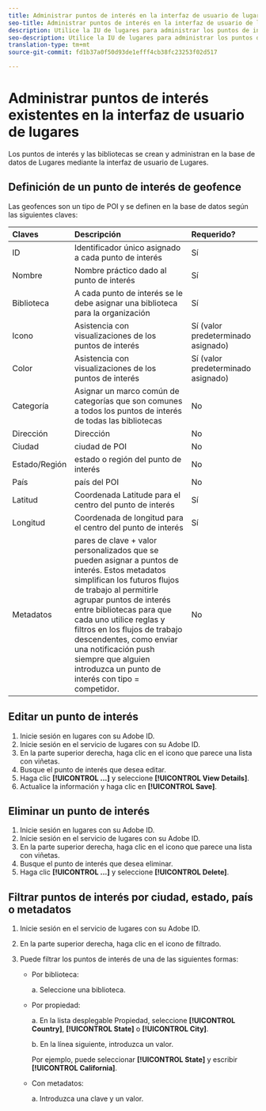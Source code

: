 ```yaml
---
title: Administrar puntos de interés en la interfaz de usuario de lugares
seo-title: Administrar puntos de interés en la interfaz de usuario de lugares
description: Utilice la IU de lugares para administrar los puntos de interés.
seo-description: Utilice la IU de lugares para administrar los puntos de interés.
translation-type: tm+mt
source-git-commit: fd1b37a0f50d93de1efff4cb38fc23253f02d517

---
```



# Administrar puntos de interés existentes en la interfaz de usuario de lugares

Los puntos de interés y las bibliotecas se crean y administran en la base de datos de Lugares mediante la interfaz de usuario de Lugares.

## Definición de un punto de interés de geofence

Las geofences son un tipo de POI y se definen en la base de datos según las siguientes claves:

| Claves | Descripción | Requerido? |
| :--- | :--- | :--- |
| ID | Identificador único asignado a cada punto de interés | Sí |
| Nombre | Nombre práctico dado al punto de interés | Sí |
| Biblioteca | A cada punto de interés se le debe asignar una biblioteca para la organización | Sí |
| Icono | Asistencia con visualizaciones de los puntos de interés | Sí (valor predeterminado asignado) |
| Color | Asistencia con visualizaciones de los puntos de interés | Sí (valor predeterminado asignado) |
| Categoría | Asignar un marco común de categorías que son comunes a todos los puntos de interés de todas las bibliotecas | No |
| Dirección | Dirección | No |
| Ciudad | ciudad de POI | No |
| Estado/Región | estado o región del punto de interés | No |
| País | país del POI | No |
| Latitud | Coordenada Latitude para el centro del punto de interés | Sí |
| Longitud | Coordenada de longitud para el centro del punto de interés | Sí |
| Metadatos | pares de clave + valor personalizados que se pueden asignar a puntos de interés. Estos metadatos simplifican los futuros flujos de trabajo al permitirle agrupar puntos de interés entre bibliotecas para que cada uno utilice reglas y filtros en los flujos de trabajo descendentes, como enviar una notificación push siempre que alguien introduzca un punto de interés con tipo = competidor. | No |


## Editar un punto de interés

1. Inicie sesión en lugares con su Adobe ID.
1. Inicie sesión en el servicio de lugares con su Adobe ID.
1. En la parte superior derecha, haga clic en el icono que parece una lista con viñetas.
1. Busque el punto de interés que desea editar.
1. Haga clic **[!UICONTROL ...]** y seleccione **[!UICONTROL View Details]**.
1. Actualice la información y haga clic en **[!UICONTROL Save]**.

## Eliminar un punto de interés

1. Inicie sesión en lugares con su Adobe ID.
1. Inicie sesión en el servicio de lugares con su Adobe ID.
1. En la parte superior derecha, haga clic en el icono que parece una lista con viñetas.
1. Busque el punto de interés que desea eliminar.
1. Haga clic **[!UICONTROL ...]** y seleccione **[!UICONTROL Delete]**.

## Filtrar puntos de interés por ciudad, estado, país o metadatos

1. Inicie sesión en el servicio de lugares con su Adobe ID.
1. En la parte superior derecha, haga clic en el icono de filtrado.
1. Puede filtrar los puntos de interés de una de las siguientes formas:

   * Por biblioteca:

      a. Seleccione una biblioteca.

   * Por propiedad:

      a. En la lista desplegable Propiedad, seleccione **[!UICONTROL Country]**, **[!UICONTROL State]** o **[!UICONTROL City]**.

      b. En la línea siguiente, introduzca un valor.

      Por ejemplo, puede seleccionar **[!UICONTROL State]** y escribir **[!UICONTROL California]**.

   * Con metadatos:

      a. Introduzca una clave y un valor.
